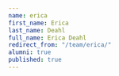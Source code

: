 ```yaml
---
name: erica
first_name: Erica
last_name: Deahl
full_name: Erica Deahl
redirect_from: "/team/erica/"
alumni: true
published: true
---
```


